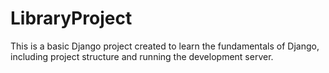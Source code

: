 # LibraryProject
This is a basic Django project created to learn the fundamentals of Django, including project structure and running the development server.
